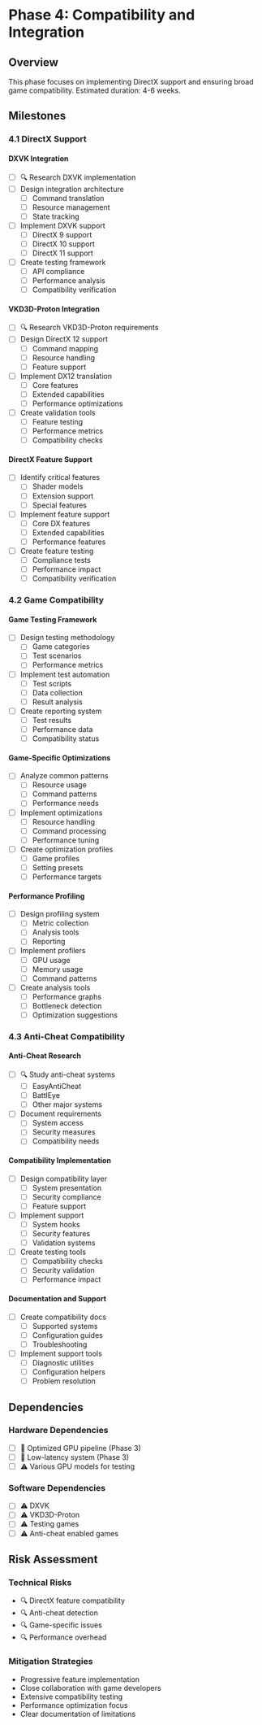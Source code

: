 # Phase 4: Compatibility and Integration

## Overview
This phase focuses on implementing DirectX support and ensuring broad game compatibility. Estimated duration: 4-6 weeks.

## Milestones

### 4.1 DirectX Support

#### DXVK Integration
- [ ] 🔍 Research DXVK implementation
- [ ] Design integration architecture
  - [ ] Command translation
  - [ ] Resource management
  - [ ] State tracking
- [ ] Implement DXVK support
  - [ ] DirectX 9 support
  - [ ] DirectX 10 support
  - [ ] DirectX 11 support
- [ ] Create testing framework
  - [ ] API compliance
  - [ ] Performance analysis
  - [ ] Compatibility verification

#### VKD3D-Proton Integration
- [ ] 🔍 Research VKD3D-Proton requirements
- [ ] Design DirectX 12 support
  - [ ] Command mapping
  - [ ] Resource handling
  - [ ] Feature support
- [ ] Implement DX12 translation
  - [ ] Core features
  - [ ] Extended capabilities
  - [ ] Performance optimizations
- [ ] Create validation tools
  - [ ] Feature testing
  - [ ] Performance metrics
  - [ ] Compatibility checks

#### DirectX Feature Support
- [ ] Identify critical features
  - [ ] Shader models
  - [ ] Extension support
  - [ ] Special features
- [ ] Implement feature support
  - [ ] Core DX features
  - [ ] Extended capabilities
  - [ ] Performance features
- [ ] Create feature testing
  - [ ] Compliance tests
  - [ ] Performance impact
  - [ ] Compatibility verification

### 4.2 Game Compatibility

#### Game Testing Framework
- [ ] Design testing methodology
  - [ ] Game categories
  - [ ] Test scenarios
  - [ ] Performance metrics
- [ ] Implement test automation
  - [ ] Test scripts
  - [ ] Data collection
  - [ ] Result analysis
- [ ] Create reporting system
  - [ ] Test results
  - [ ] Performance data
  - [ ] Compatibility status

#### Game-Specific Optimizations
- [ ] Analyze common patterns
  - [ ] Resource usage
  - [ ] Command patterns
  - [ ] Performance needs
- [ ] Implement optimizations
  - [ ] Resource handling
  - [ ] Command processing
  - [ ] Performance tuning
- [ ] Create optimization profiles
  - [ ] Game profiles
  - [ ] Setting presets
  - [ ] Performance targets

#### Performance Profiling
- [ ] Design profiling system
  - [ ] Metric collection
  - [ ] Analysis tools
  - [ ] Reporting
- [ ] Implement profilers
  - [ ] GPU usage
  - [ ] Memory usage
  - [ ] Command patterns
- [ ] Create analysis tools
  - [ ] Performance graphs
  - [ ] Bottleneck detection
  - [ ] Optimization suggestions

### 4.3 Anti-Cheat Compatibility

#### Anti-Cheat Research
- [ ] 🔍 Study anti-cheat systems
  - [ ] EasyAntiCheat
  - [ ] BattlEye
  - [ ] Other major systems
- [ ] Document requirements
  - [ ] System access
  - [ ] Security measures
  - [ ] Compatibility needs

#### Compatibility Implementation
- [ ] Design compatibility layer
  - [ ] System presentation
  - [ ] Security compliance
  - [ ] Feature support
- [ ] Implement support
  - [ ] System hooks
  - [ ] Security features
  - [ ] Validation systems
- [ ] Create testing tools
  - [ ] Compatibility checks
  - [ ] Security validation
  - [ ] Performance impact

#### Documentation and Support
- [ ] Create compatibility docs
  - [ ] Supported systems
  - [ ] Configuration guides
  - [ ] Troubleshooting
- [ ] Implement support tools
  - [ ] Diagnostic utilities
  - [ ] Configuration helpers
  - [ ] Problem resolution

## Dependencies

### Hardware Dependencies
- [ ] 🔄 Optimized GPU pipeline (Phase 3)
- [ ] 🔄 Low-latency system (Phase 3)
- [ ] ⚠️ Various GPU models for testing

### Software Dependencies
- [ ] ⚠️ DXVK
- [ ] ⚠️ VKD3D-Proton
- [ ] ⚠️ Testing games
- [ ] ⚠️ Anti-cheat enabled games

## Risk Assessment

### Technical Risks
- 🔍 DirectX feature compatibility
- 🔍 Anti-cheat detection
- 🔍 Game-specific issues
- 🔍 Performance overhead

### Mitigation Strategies
- Progressive feature implementation
- Close collaboration with game developers
- Extensive compatibility testing
- Performance optimization focus
- Clear documentation of limitations
